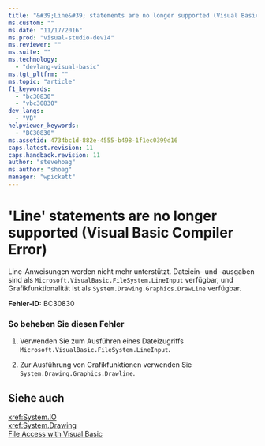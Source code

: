 ```yaml
---
title: "&#39;Line&#39; statements are no longer supported (Visual Basic Compiler Error) | Microsoft Docs"
ms.custom: ""
ms.date: "11/17/2016"
ms.prod: "visual-studio-dev14"
ms.reviewer: ""
ms.suite: ""
ms.technology: 
  - "devlang-visual-basic"
ms.tgt_pltfrm: ""
ms.topic: "article"
f1_keywords: 
  - "bc30830"
  - "vbc30830"
dev_langs: 
  - "VB"
helpviewer_keywords: 
  - "BC30830"
ms.assetid: 4734bc1d-882e-4555-b498-1f1ec0399d16
caps.latest.revision: 11
caps.handback.revision: 11
author: "stevehoag"
ms.author: "shoag"
manager: "wpickett"
---
```

# &#39;Line&#39; statements are no longer supported (Visual Basic Compiler Error)
Line\-Anweisungen werden nicht mehr unterstützt.  Dateiein\- und \-ausgaben sind als `Microsoft.VisualBasic.FileSystem.LineInput` verfügbar, und Grafikfunktionalität ist als `System.Drawing.Graphics.DrawLine` verfügbar.  
  
 **Fehler\-ID:** BC30830  
  
### So beheben Sie diesen Fehler  
  
1.  Verwenden Sie zum Ausführen eines Dateizugriffs `Microsoft.VisualBasic.FileSystem.LineInput`.  
  
2.  Zur Ausführung von Grafikfunktionen verwenden Sie `System.Drawing.Graphics.Drawline`.  
  
## Siehe auch  
 <xref:System.IO>   
 <xref:System.Drawing>   
 [File Access with Visual Basic](../../../visual-basic/developing-apps/programming/drives-directories-files/file-access.md)